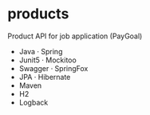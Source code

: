 # products
Product API for job application (PayGoal)

- Java · Spring
- Junit5 · Mockitoo
- Swagger · SpringFox
- JPA · Hibernate
- Maven
- H2
- Logback 
